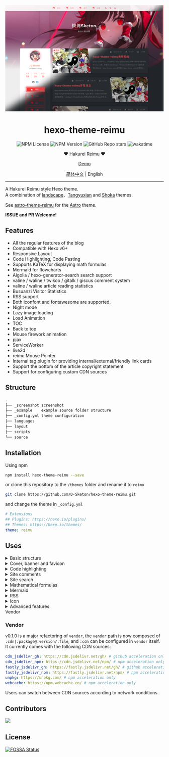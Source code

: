 <img src="https://raw.githubusercontent.com/D-Sketon/blog-img/main/Reimu_.png"/>
<div align = center>
  <h1>hexo-theme-reimu</h1>
  <img alt="NPM License" src="https://img.shields.io/npm/l/hexo-theme-reimu">
  <img alt="NPM Version" src="https://img.shields.io/npm/v/hexo-theme-reimu">
  <img alt="GitHub Repo stars" src="https://img.shields.io/github/stars/D-Sketon/hexo-theme-reimu">
  <img src="https://wakatime.com/badge/user/a6ea8444-9e83-48bb-9744-09a19ac07114/project/fe59c195-6633-4ee8-89c0-e1b24fa1fff4.svg" alt="wakatime">
  <p align="center">
  ❤ Hakurei Reimu ❤
  </p>

[Demo](https://d-sketon.github.io)

[简体中文](https://github.com/D-Sketon/hexo-theme-reimu/blob/main/README.md) | English

</div>

---

A Hakurei Reimu style Hexo theme.  
A combination of [landscape](https://github.com/hexojs/hexo-theme-landscape)、[Tangyuxian](https://github.com/tangyuxian/hexo-theme-tangyuxian) and [Shoka](https://github.com/amehime/hexo-theme-shoka) themes.

See [astro-theme-reimu](https://github.com/D-Sketon/astro-theme-reimu) for the [Astro](https://astro.build) theme.

**ISSUE and PR Welcome!**

## Features

- All the regular features of the blog
- Compatible with Hexo v6+
- Responsive Layout
- Code Highlighting, Code Pasting
- Supports KaTeX for displaying math formulas
- Mermaid for flowcharts
- Algolia / hexo-generator-search search support
- valine / waline / twikoo / gitalk / giscus comment system
- valine / waline article reading statistics
- Busuanzi Visitor Statistics
- RSS support
- Both iconfont and fontawesome are supported.
- Night mode
- Lazy image loading
- Load Animation
- TOC
- Back to top
- Mouse firework animation
- pjax
- ServiceWorker
- live2d
- reimu Mouse Pointer
- Internal tag plugin for providing internal/external/friendly link cards
- Support the bottom of the article copyright statement
- Support for configuring custom CDN sources

## Structure

```txt
.
├── _screenshot screenshot
├── _example    example source folder structure
├── _config.yml theme configuration
├── languages
├── layout
├── scripts
└── source
```

## Installation

Using npm

```bash
npm install hexo-theme-reimu --save
```

or clone this repository to the `/themes` folder and rename it to `reimu`

```bash
git clone https://github.com/D-Sketon/hexo-theme-reimu.git
```

and change the theme in `_config.yml`

```yaml
# Extensions
## Plugins: https://hexo.io/plugins/
## Themes: https://hexo.io/themes/
theme: reimu
```

## Uses

<details>
<summary>Basic structure</summary>

### Basic structure

For correct display, please refer to `_example` and create separate `_data`, `about` and `friend` folders in `_source`

#### \_data

- The `avatar` folder stores the author's avatar, named `avatar.webp` by default, and can be configured in the inner `_config.yml` as follows

```yaml
avatar: "avatar.webp"
```

- The `covers` folder stores the article covers
- The `covers.yml` file stores the article cover urls

#### about

`index.md` as the **about** page

#### friend

`index.md` as the **friends** page, fill in `_data.yml` with friend information to display the corresponding friend card on the page

</details>
<details>
<summary>Cover, banner and favicon</summary>

### Cover, banner and favicon

#### Cover

The logic for displaying the cover is as follows

- If the article's Front matter contains the url for cover, the article's header image and home page thumbnails display that url

```yaml
---
title: Hello World
cover: https://example.com
---
```

- If the article's Front matter contains cover as `false`, the article doesn't show the header image (it's still a random image on the front page)

```yaml
---
title: Hello World
cover: false
---
```

- If the article's Front matter contains cover as `rgb(xxx,xxx,xxx)`, the article's header image is the corresponding gradient solid color (still a random image on the front page)

```yaml
---
title: Hello World
cover: rgb(255,117,117)
---
```

- Otherwise, look for the `covers` folder and `covers.yml` and pick a random image from it
- If none of these files exist, display the banner

#### banner

The banner is stored in `themes/reimu/source/images/banner.webp` and can be modified in the inner `_config.yml`

```yaml
banner: "/images/banner.webp"
```

#### favicon

The favicon is stored in `themes/reimu/source/images/favicon.ico`，and can be modified in the inner `_config.yml`

```yaml
favicon: "/images/favicon.ico"
```

#### topped

Add `sticky: true` to the article's Front-matter

```yaml
---
title: Hello World
sticky: true
---
```

</details>
<details>
<summary>Code highlighting</summary>

### Code highlighting

To ensure that the code blocks are displayed correctly, please ensure that the outer `_config.yml` is configured as follows
(<7.0.0)

```yaml
highlight:
  enable: true
  wrap: true
  hljs: false
prismjs:
  enable: false
```

(>=7.0.0)

```yaml
syntax_highlighter: highlight.js
highlight:
  wrap: true
  hljs: false
```

</details>
<details>
<summary>Site comments</summary>

### Site comments

> In-site comments can be controlled independently of each post using `comments` in Front matter.  
> Comments are not shown when `comments` is `false`, and are shown or not shown when `true` or not filled in, depending on the `_config_yml` configuration.

If based on [Valine](https://valine.js.org/)  
Please refer to its official documentation to complete the configuration of `LeanCloud` and change `valine.enable` to `true` in the inner `_config_yml` and fill in your own `appId` and `appKey`

```yaml
valine:
  enable: true
  appId: "your appId"
  appKey: "your appKey"
```

If based on [Waline](https://waline.js.org/)  
Please refer to its [official documentation](https://waline.js.org/guide/get-started/) to complete the `LeanCloud` configuration and change `waline.enable` to `true` in the inner `_config_yml`, and fill in your own `serverURL`

```yaml
waline:
  enable: true
  serverURL: "your server url"
  lang: zh-CN
  locale: {} # https://waline.js.org/guide/features/i18n.html#%E8%87%AA%E5%AE%9A%E4%B9%89%E8%AF%AD%E8%A8%80
  emoji:
    - https://unpkg.com/@waline/emojis@1.2.0/weibo
    - https://unpkg.com/@waline/emojis@1.2.0/alus
    - https://unpkg.com/@waline/emojis@1.2.0/bilibili
    - https://unpkg.com/@waline/emojis@1.2.0/qq
    - https://unpkg.com/@waline/emojis@1.2.0/tieba
    - https://unpkg.com/@waline/emojis@1.2.0/tw-emoji
  meta:
    - nick
    - mail
    - link
  requiredMeta:
    - nick
    - mail
  wordLimit: 0
  pageSize: 10
  pageview: true
```

If based on [twikoo](https://twikoo.js.org)  
Please refer to its [official documentation](https://twikoo.js.org/quick-start.html) to complete the Tencent Cloud or Vercel deployment, and change `twikoo.enable` to `true` in the inner `_config_yml`, and fill in your own `envId`.

```yml
twikoo:
  enable: true
  envId: # Tencent cloud environment fill envId; Vercel environment fill address (https://xxx.vercel.app)
  region:
```

If based on [giscus](https://giscus.app/zh-CN), please refer to the documentation to complete the configuration of the repository and change `giscus.enable` to `true` in the inner `_config_yml`, and fill in the corresponding data.

```yml
giscus:
  enable: true
  repo: "your repo"
  repoId: "your repoId"
  category: "your category"
  categoryId: "your categoryId"
  mapping: mapping
  strict: 0
  reactionsEnabled: 1
  emitMetadata: 0
  inputPosition: bottom
  commentTheme: preferred_color_scheme
  lang: zh-CN
```

If based on [gitalk](https://gitalk.github.io/)  
Please refer to its [official documentation](https://github.com/gitalk/gitalk?tab=readme-ov-file#usage) to complete the repository configuration, and change `gitalk.enable` to `true` in the inner `_config_yml` and fill in the corresponding data.

```yml
gitalk:
  enable: true
  clientID: "your application client ID"
  clientSecret: "your application client secret"
  repo: "your repo"
  owner: "repo owner"
  admin: "repo owner and collaborators"
```

</details>
<details>
<summary>Site search</summary>

### Site search

If your site search is based on [Algolia](https://www.algolia.com/), please install [hexo-algoliasearch](https://github.com/LouisBarranqueiro/hexo-algoliasearch)

```bash
npm install hexo-algoliasearch --save
```

and refer to its [README](https://github.com/LouisBarranqueiro/hexo-algoliasearch#readme) to complete the configuration of the `Algolia` account, and add the following configuration to the outer `_config.yml`

```yml
algolia:
  appId: "your applicationID"
  apiKey: "your apiKey"
  adminApiKey: "your adminApiKey"
  indexName: "your indexName"
  chunkSize: 5000
  fields:
    - content:strip:truncate,0,500
    - excerpt:strip
    - gallery
    - permalink
    - photos
    - slug
    - tags
    - title
```

Change `algolia_search.enable` to `true` in the inner `_config_yml`

```yaml
algolia_search:
  enable: true
```

Note: The search link is a permanent link, so please ensure that the `url` in the outer `_config.yml` is filled in correctly

If your site search is based on [hexo-generator-search](https://github.com/wzpan/hexo-generator-search), please install [hexo-generator-search](https://github.com/wzpan/hexo-generator-search)

And refer to its [README](https://github.com/wzpan/hexo-generator-search#readme) to add the following configuration to the outer `_config.yml`

```yml
search:
  path: search.json # The filename must be search.json
  field: post
  content: true
```

In the inner `_config_yml` change `generator_search.enable` to `true

```yaml
generator_search:
  enable: true
```

</details>
<details>
<summary>Mathematical formulas</summary>

### Mathematical formulas

Math formulas are based on [Katex](https://github.com/KaTeX/KaTeX), please install [hexo-renderer-markdown-it-plus](https://github.com/CHENXCHEN/hexo-renderer-markdown-it-plus)

```bash
npm uninstall hexo-renderer-marked --save
npm install hexo-renderer-markdown-it-plus --save
```

Change `math.enable` to `true` in the inner `_config_yml`

```yaml
math:
  enable: true
```

</details>
<details>
<summary>Mermaid</summary>

### Mermaid

Please install [hexo-filter-mermaid-diagrams](https://github.com/webappdevelp/hexo-filter-mermaid-diagrams)

```bash
npm install hexo-filter-mermaid-diagrams --save
```

Change `mermaid.enable` to `true` in the inner `_config_yml`

```yaml
mermaid:
  enable: true
```

and add ``mermaid: true`` to the front-matter of articles that need to use mermaid.

```yaml
---
title: Hello World
mermaid: true
---
```

</details>
<details>
<summary>RSS</summary>

### RSS

Please install [hexo-generator-feed](https://github.com/hexojs/hexo-generator-feed)

```bash
npm install hexo-generator-feed --save
```

and refer to its [README](https://github.com/hexojs/hexo-generator-feed#readme) to complete the configuration of the `feed` in the outer `_config.yml`  
Fill in the inner `_config.yml` with the generated `xml`

```yaml
rss: atom.xml
```

</details>

<details>
<summary>Icon</summary>

### Icon

Icon defaults to the iconfont provided with this project (v0.1.3+)

```yml
icon_font: 4552607_y484ez0be3f
```

If you want to continue using fontawesome icons, set `icon_font` to `false`, which will use the corresponding fontawesome in `vendor`.

```yml
fontawesome:
  high_priority:
    - webcache|@fortawesome/fontawesome-free@6.5.1/css/regular.min.css
    - webcache|@fortawesome/fontawesome-free@6.5.1/css/solid.min.css
  low_priority:
    - webcache|@fortawesome/fontawesome-free@6.5.1/css/brands.min.css
    - webcache|@fortawesome/fontawesome-free@6.5.1/css/v5-font-face.min.css
    - webcache|@fortawesome/fontawesome-free@6.5.1/css/v4-font-face.min.css
```

</details>

<details>
<summary>Advanced features</summary>

### Advanced features

#### firework

Enabled by default

```yaml
firework:
  enable: true
```

See [mouse-firework](https://github.com/D-Sketon/mouse-firework) for more information

#### pjax

Disabled by default

```yaml
pjax:
  enable: false
```

> pjax was introduced in v0.0.10 for those who need to add music players and other users who need SPA. However, it is still experimental and may cause bugs such as **scripts not executing**, **scripts repeating**, **pages rendering mess**, etc. Please consider it carefully!

#### ServiceWorker

Enabled by default

```yaml
service_worker:
  enable: true
```

#### live2d

Disabled by default

```yaml
live2d:
  enable: false
```

#### reimu cursor

Enabled by default

```yml
reimu_cursor: true
```

#### Responsive Banner Image (v0.2.0+)

Disabled by default, enable it on and providing the corresponding size of the image and media query can improve the LCP on mobile to some extent
```yml
banner_srcset:
enable: false
srcset:
  - src: "/images/banner-600w.webp"
    media: "(max-width: 479px)"
  - src: "/images/banner-800w.webp"
    media: "(max-width: 799px)"
  - src: "/images/banner.webp"
    media: "(min-width: 800px)"
```

#### Article copyright notice (v0.2.0+)

Disabled by default
``` yml
article_copyright: 
enable: false # Is the copyright card displayed?
content: # true | false Does the copyright card show the author?
  author: # true | false Do copyright cards show author?
  link: # true | false Do you want to show links?
  title: # true | false Do you show the title of the copyrighted card?
  date: # true | false The date the copyrighted card was created?
  updated: # true | false Copyright card show updated date?
  license: # true | false Copyright Card Showcase Agreement?
```

</details>

<summary>Vendor</summary>

### Vendor

v0.1.0 is a major refactoring of `vendor`, the `vendor` path is now composed of `:cdn|:package@:version/:file`, and `:cdn` can be configured in `vendor` itself. It currently comes with the following CDN sources:

```yaml
cdn_jsdelivr_gh: https://cdn.jsdelivr.net/gh/ # github acceleration only
cdn_jsdelivr_npm: https://cdn.jsdelivr.net/npm/ # npm acceleration only
fastly_jsdelivr_gh: https://fastly.jsdelivr.net/gh/ # github acceleration only
fastly_jsdelivr_npm: https://fastly.jsdelivr.net/npm/ # npm acceleration only
unpkg: https://unpkg.com/ # npm acceleration only
webcache: https://npm.webcache.cn/ # npm acceleration only
```

Users can switch between CDN sources according to network conditions.
</details>


## Contributors

[![](https://contributors-img.web.app/image?repo=D-Sketon/hexo-theme-reimu)](https://github.com/D-Sketon/hexo-theme-reimu/graphs/contributors)

## License

[![FOSSA Status](https://app.fossa.com/api/projects/git%2Bgithub.com%2FD-Sketon%2Fhexo-theme-reimu.svg?type=large)](https://app.fossa.com/projects/git%2Bgithub.com%2FD-Sketon%2Fhexo-theme-reimu?ref=badge_large)
